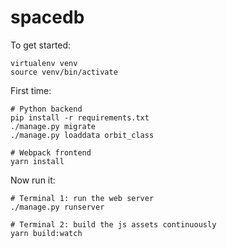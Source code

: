 # spacedb

To get started:

```
virtualenv venv
source venv/bin/activate
```

First time:

```
# Python backend
pip install -r requirements.txt
./manage.py migrate
./manage.py loaddata orbit_class

# Webpack frontend
yarn install
```

Now run it:

```
# Terminal 1: run the web server
./manage.py runserver

# Terminal 2: build the js assets continuously
yarn build:watch
```
